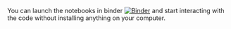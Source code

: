 You can launch the notebooks in binder [![Binder](https://mybinder.org/badge_logo.svg)](https://mybinder.org/v2/gh/jboulanger/deconv-partical/HEAD) and start interacting with the code without installing anything on your computer.


